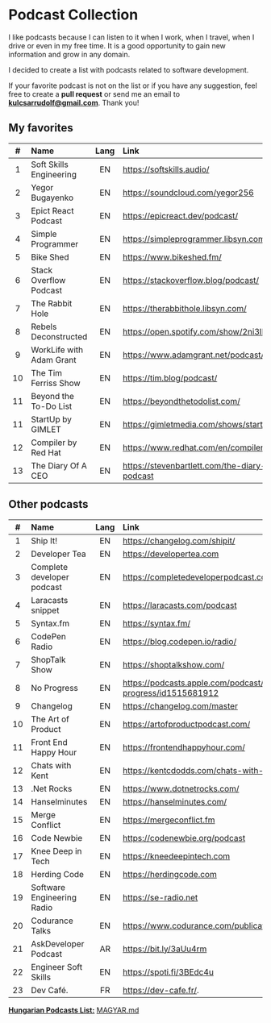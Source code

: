 # Podcast Collection

I like podcasts because I can listen to it when I work, when I travel, when I drive or even in my free time. It is a good opportunity to gain new information and grow in any domain.

I decided to create a list with podcasts related to software development.

If your favorite podcast is not on the list or if you have any suggestion, feel free to create a **pull request** or send me an email to **kulcsarrudolf@gmail.com**. Thank you!

## My favorites

|  #  | Name                     | Lang | Link                                                  |
| :-: | :----------------------- | :--: | :---------------------------------------------------- |
|  1  | Soft Skills Engineering  |  EN  | https://softskills.audio/                             |
|  2  | Yegor Bugayenko          |  EN  | https://soundcloud.com/yegor256                       |
|  3  | Epict React Podcast      |  EN  | https://epicreact.dev/podcast/                        |
|  4  | Simple Programmer        |  EN  | https://simpleprogrammer.libsyn.com/podcast           |
|  5  | Bike Shed                |  EN  | https://www.bikeshed.fm/                              |
|  6  | Stack Overflow Podcast   |  EN  | https://stackoverflow.blog/podcast/                   |
|  7  | The Rabbit Hole          |  EN  | https://therabbithole.libsyn.com/                     |
|  8  | Rebels Deconstructed     |  EN  | https://open.spotify.com/show/2ni3IHiiqVjpgQkA7lLFc1  |
|  9  | WorkLife with Adam Grant |  EN  | https://www.adamgrant.net/podcast/                    |
| 10  | The Tim Ferriss Show     |  EN  | https://tim.blog/podcast/                             |
| 11  | Beyond the To-Do List    |  EN  | https://beyondthetodolist.com/                        |
| 11  | StartUp by GIMLET        |  EN  | https://gimletmedia.com/shows/startup                 |
| 12  | Compiler by Red Hat      |  EN  | https://www.redhat.com/en/compiler-podcast            |
| 13  | The Diary Of A CEO       |  EN  | https://stevenbartlett.com/the-diary-of-a-ceo-podcast |

## Other podcasts

|  #  | Name                       | Lang | Link                                                        |
| :-: | :------------------------- | :--: | :---------------------------------------------------------- |
|  1  | Ship It!                   |  EN  | https://changelog.com/shipit/                               |
|  2  | Developer Tea              |  EN  | https://developertea.com                                    |
|  3  | Complete developer podcast |  EN  | https://completedeveloperpodcast.com/                       |
|  4  | Laracasts snippet          |  EN  | https://laracasts.com/podcast                               |
|  5  | Syntax.fm                  |  EN  | https://syntax.fm/                                          |
|  6  | CodePen Radio              |  EN  | https://blog.codepen.io/radio/                              |
|  7  | ShopTalk Show              |  EN  | https://shoptalkshow.com/                                   |
|  8  | No Progress                |  EN  | https://podcasts.apple.com/podcast/no-progress/id1515681912 |
|  9  | Changelog                  |  EN  | https://changelog.com/master                                |
| 10  | The Art of Product         |  EN  | https://artofproductpodcast.com/                            |
| 11  | Front End Happy Hour       |  EN  | https://frontendhappyhour.com/                              |
| 12  | Chats with Kent            |  EN  | https://kentcdodds.com/chats-with-kent-podcast/             |
| 13  | .Net Rocks                 |  EN  | https://www.dotnetrocks.com/                                |
| 14  | Hanselminutes              |  EN  | https://hanselminutes.com/                                  |
| 15  | Merge Conflict             |  EN  | https://mergeconflict.fm                                    |
| 16  | Code Newbie                |  EN  | https://codenewbie.org/podcast                              |
| 17  | Knee Deep in Tech          |  EN  | https://kneedeepintech.com                                  |
| 18  | Herding Code               |  EN  | https://herdingcode.com                                     |
| 19  | Software Engineering Radio |  EN  | https://se-radio.net                                        |
| 20  | Codurance Talks            |  EN  | https://www.codurance.com/publications/tag/podcasts         |
| 21  | AskDeveloper Podcast       |  AR  | https://bit.ly/3aUu4rm                                      |
| 22  | Engineer Soft Skills       |  EN  | https://spoti.fi/3BEdc4u                                    |
| 23  | Dev Café.                  |  FR  | https://dev-cafe.fr/.                                       |

[**Hungarian Podcasts List:**](https://github.com/kulcsarrudolf/podcast/blob/master/MAGYAR.MD) [MAGYAR.md](https://github.com/kulcsarrudolf/podcast/blob/master/MAGYAR.MD)
